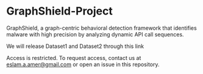 # GraphShield-Project
GraphShield, a graph-centric behavioral detection framework that identifies malware with high precision by analyzing dynamic API call sequences. 

We will release Dataset1 and Dataset2 through this link

Access is restricted. To request access, contact us at eslam.a.amer@gmail.com  or open an issue in this repository.
